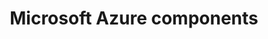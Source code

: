 ---
type: docs
title: "Microsoft Azure components"
linkTitle: "Microsoft Azure"
description: "Components that integrate Radius with Microsoft Azure"
weight: 200
---
